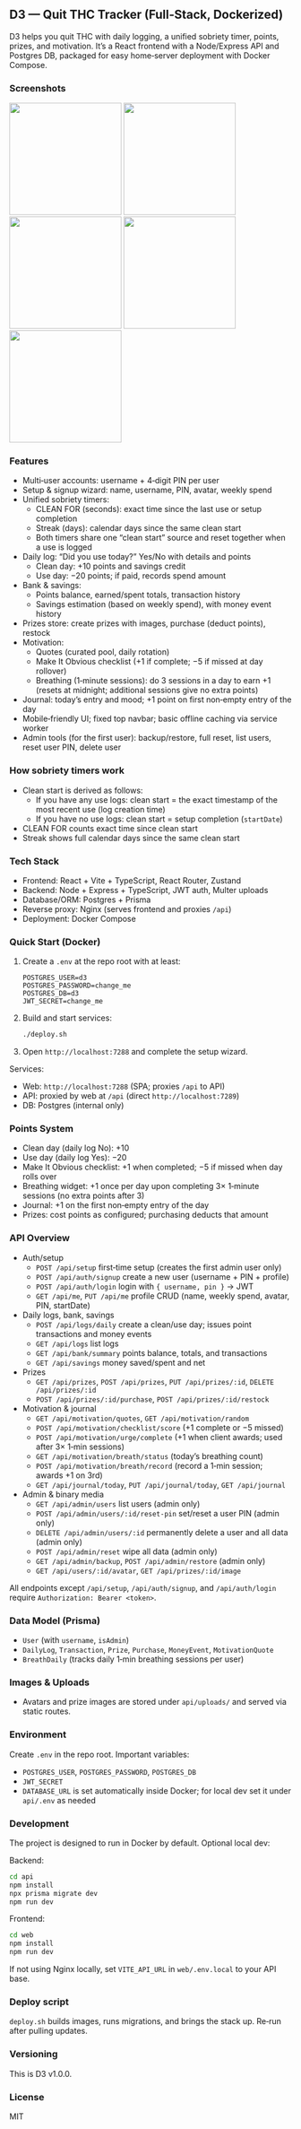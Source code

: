 ## D3 — Quit THC Tracker (Full‑Stack, Dockerized)

D3 helps you quit THC with daily logging, a unified sobriety timer, points, prizes, and motivation. It’s a React frontend with a Node/Express API and Postgres DB, packaged for easy home‑server deployment with Docker Compose.

### Screenshots
<img src="screenshots/1.jpg" width="200"/>
<img src="screenshots/2.jpg" width="200"/>
<img src="screenshots/3.jpg" width="200"/>
<img src="screenshots/4.jpg" width="200"/>
<img src="screenshots/5.jpg" width="200"/>


### Features
- Multi‑user accounts: username + 4‑digit PIN per user
- Setup & signup wizard: name, username, PIN, avatar, weekly spend
- Unified sobriety timers:
  - CLEAN FOR (seconds): exact time since the last use or setup completion
  - Streak (days): calendar days since the same clean start
  - Both timers share one “clean start” source and reset together when a use is logged
- Daily log: “Did you use today?” Yes/No with details and points
  - Clean day: +10 points and savings credit
  - Use day: −20 points; if paid, records spend amount
- Bank & savings:
  - Points balance, earned/spent totals, transaction history
  - Savings estimation (based on weekly spend), with money event history
- Prizes store: create prizes with images, purchase (deduct points), restock
- Motivation:
  - Quotes (curated pool, daily rotation)
  - Make It Obvious checklist (+1 if complete; −5 if missed at day rollover)
  - Breathing (1‑minute sessions): do 3 sessions in a day to earn +1 (resets at midnight; additional sessions give no extra points)
- Journal: today’s entry and mood; +1 point on first non‑empty entry of the day
- Mobile‑friendly UI; fixed top navbar; basic offline caching via service worker
- Admin tools (for the first user): backup/restore, full reset, list users, reset user PIN, delete user

### How sobriety timers work
- Clean start is derived as follows:
  - If you have any use logs: clean start = the exact timestamp of the most recent use (log creation time)
  - If you have no use logs: clean start = setup completion (`startDate`)
- CLEAN FOR counts exact time since clean start
- Streak shows full calendar days since the same clean start

### Tech Stack
- Frontend: React + Vite + TypeScript, React Router, Zustand
- Backend: Node + Express + TypeScript, JWT auth, Multer uploads
- Database/ORM: Postgres + Prisma
- Reverse proxy: Nginx (serves frontend and proxies `/api`)
- Deployment: Docker Compose

### Quick Start (Docker)
1. Create a `.env` at the repo root with at least:
   ```env
   POSTGRES_USER=d3
   POSTGRES_PASSWORD=change_me
   POSTGRES_DB=d3
   JWT_SECRET=change_me
   ```
2. Build and start services:
   ```bash
   ./deploy.sh
   ```
3. Open `http://localhost:7288` and complete the setup wizard.

Services:
- Web: `http://localhost:7288` (SPA; proxies `/api` to API)
- API: proxied by web at `/api` (direct `http://localhost:7289`)
- DB: Postgres (internal only)

### Points System
- Clean day (daily log No): +10
- Use day (daily log Yes): −20
- Make It Obvious checklist: +1 when completed; −5 if missed when day rolls over
- Breathing widget: +1 once per day upon completing 3× 1‑minute sessions (no extra points after 3)
- Journal: +1 on the first non‑empty entry of the day
- Prizes: cost points as configured; purchasing deducts that amount

### API Overview
- Auth/setup
  - `POST /api/setup` first‑time setup (creates the first admin user only)
  - `POST /api/auth/signup` create a new user (username + PIN + profile)
  - `POST /api/auth/login` login with `{ username, pin }` → JWT
  - `GET /api/me`, `PUT /api/me` profile CRUD (name, weekly spend, avatar, PIN, startDate)
- Daily logs, bank, savings
  - `POST /api/logs/daily` create a clean/use day; issues point transactions and money events
  - `GET /api/logs` list logs
  - `GET /api/bank/summary` points balance, totals, and transactions
  - `GET /api/savings` money saved/spent and net
- Prizes
  - `GET /api/prizes`, `POST /api/prizes`, `PUT /api/prizes/:id`, `DELETE /api/prizes/:id`
  - `POST /api/prizes/:id/purchase`, `POST /api/prizes/:id/restock`
- Motivation & journal
  - `GET /api/motivation/quotes`, `GET /api/motivation/random`
  - `POST /api/motivation/checklist/score` (+1 complete or −5 missed)
  - `POST /api/motivation/urge/complete` (+1 when client awards; used after 3× 1‑min sessions)
  - `GET /api/motivation/breath/status` (today’s breathing count)
  - `POST /api/motivation/breath/record` (record a 1‑min session; awards +1 on 3rd)
  - `GET /api/journal/today`, `PUT /api/journal/today`, `GET /api/journal`
- Admin & binary media
  - `GET /api/admin/users` list users (admin only)
  - `POST /api/admin/users/:id/reset-pin` set/reset a user PIN (admin only)
  - `DELETE /api/admin/users/:id` permanently delete a user and all data (admin only)
  - `POST /api/admin/reset` wipe all data (admin only)
  - `GET /api/admin/backup`, `POST /api/admin/restore` (admin only)
  - `GET /api/users/:id/avatar`, `GET /api/prizes/:id/image`

All endpoints except `/api/setup`, `/api/auth/signup`, and `/api/auth/login` require `Authorization: Bearer <token>`.

### Data Model (Prisma)
- `User` (with `username`, `isAdmin`)
- `DailyLog`, `Transaction`, `Prize`, `Purchase`, `MoneyEvent`, `MotivationQuote`
- `BreathDaily` (tracks daily 1‑min breathing sessions per user)

### Images & Uploads
- Avatars and prize images are stored under `api/uploads/` and served via static routes.

### Environment
Create `.env` in the repo root. Important variables:
- `POSTGRES_USER`, `POSTGRES_PASSWORD`, `POSTGRES_DB`
- `JWT_SECRET`
- `DATABASE_URL` is set automatically inside Docker; for local dev set it under `api/.env` as needed

### Development
The project is designed to run in Docker by default. Optional local dev:

Backend:
```bash
cd api
npm install
npx prisma migrate dev
npm run dev
```

Frontend:
```bash
cd web
npm install
npm run dev
```

If not using Nginx locally, set `VITE_API_URL` in `web/.env.local` to your API base.

### Deploy script
`deploy.sh` builds images, runs migrations, and brings the stack up. Re‑run after pulling updates.

### Versioning
This is D3 v1.0.0.

### License
MIT


